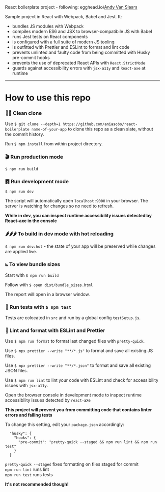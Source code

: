 React boilerplate project - following: egghead.io/[Andy Van Slaars](https://github.com/avanslaars)

Sample project in React with Webpack, Babel and Jest. It:

- bundles JS modules with Webpack
- compiles modern ES6 and JSX to browser-compatibile JS with Babel
- runs Jest tests on React components
- is configured with a full suite of modern JS tooling
- is outfitted with Prettier and ESLint to format and lint code
- prevents unlinted and faulty code from being committed with Husky pre-commit hooks
- prevents the use of deprecated React APIs with `React.StrictMode`
- guards against accessibility errors with `jsx-a11y` and `React-axe` at runtime

---

# How to use this repo

### 👯‍♀️ Clean clone

Use `$ git clone --depth=1 https://github.com/aniasobo/react-boilerplate name-of-your-app` to clone this repo as a clean slate, without the commit history.

Run `$ npm install` from within project directory.

### 🎬 Run production mode

`$ npm run build`

### ䷴ Run development mode

`$ npm run dev`

The script will automatically open `localhost:9000` in your browser. The server is watching for changes so no need to refresh.

**While in dev, you can inspect runtime accessibility issues detected by React-axe in the console**

### 🌶🌶🌶 To build in dev mode with hot reloading

`$ npm run dev:hot` - the state of your app will be preserved while changes are applied live.

### ⦝ To view bundle sizes

Start with `$ npm run build`

Follow with `$ open dist/bundle_sizes.html`

The report will open in a browser window.

### 🧐 Run tests with `$ npm test`

Tests are colocated in `src` and run by a global config `testSetup.js`.

### 💅 Lint and format with ESLint and Prettier

Use `$ npm run format` to format last changed files with `pretty-quick`.

Use `$ npx prettier --write "**/*.js"` to format and save all existing JS files.

Use `$ npx prettier --write "**/*.json"` to format and save all existing JSON files.

Use `$ npm run lint` to lint your code with ESLint and check for accessibility issues with `jsx-a11y`.

Open the browser console in development mode to inspect runtime accessibility issues detected by `react-aXe`

**This project will prevent you from committing code that contains linter errors and failing tests**

To change this setting, edit your `package.json` accordingly:

```
  "husky": {
    "hooks": {
      "pre-commit": "pretty-quick --staged && npm run lint && npm run test"
    }
  }
```

`pretty-quick --staged` fixes formatting on files staged for commit  
`npm run lint` runs lint  
`npm run test` runs tests

**It's not recommended though!**
